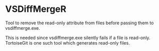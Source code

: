VSDiffMergeR
============
Tool to remove the read-only attribute from files before passing them to
vsdiffmerge.exe.

This is needed since vsdiffmerge.exe silently fails if a file is read-only.
TortoiseGit is one such tool which generates read-only files.
